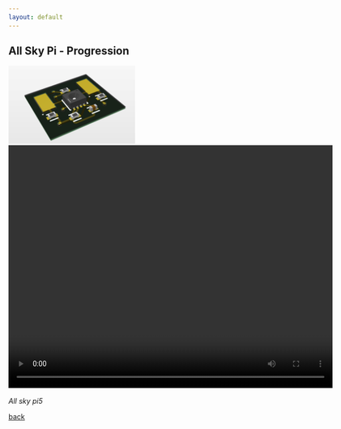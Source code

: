 ```yaml
---
layout: default
---
```




## All Sky Pi - Progression



<img src="https://raw.githubusercontent.com/Chessdog68/my-github-page/main/assets/images/pcb-met.png" alt="PCB Met sensor" width="250" />



<video width="640" height="480" controls>
  <source src="https://raw.githubusercontent.com/hughsLab/my-github-page/main/assets/film/Ship_fun.mp4" type="video/mp4">
  Your browser does not support the video tag.
</video>

_All sky pi5_

[back](./)
